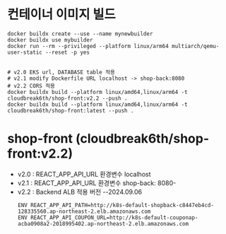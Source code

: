 # 컨테이너 이미지 빌드
```
docker buildx create --use --name mynewbuilder
docker buildx use mybuilder
docker run --rm --privileged --platform linux/arm64 multiarch/qemu-user-static --reset -p yes


# v2.0 EKS url, DATABASE table 적용
# v2.1 modify Dockerfile URL localhost -> shop-back:8080
# v2.2 CORS 적용
docker buildx build --platform linux/amd64,linux/arm64 -t cloudbreak6th/shop-front:v2.2 --push .
docker buildx build --platform linux/amd64,linux/arm64 -t cloudbreak6th/shop-front:latest --push .
```

# shop-front (cloudbreak6th/shop-front:v2.2)
- v2.0 : REACT_APP_API_URL 환경변수 localhost
- v2.1 : REACT_APP_API_URL 환경변수 shop-back: 8080-
- v2.2 : Backend ALB 적용 버전 --2024.09.06 
  ```
  ENV REACT_APP_API_PATH=http://k8s-default-shopback-c8447eb4cd-128335560.ap-northeast-2.elb.amazonaws.com
  ENV REACT_APP_API_COUPON_URL=http://k8s-default-couponap-acba0908a2-2018995402.ap-northeast-2.elb.amazonaws.com
  ```


